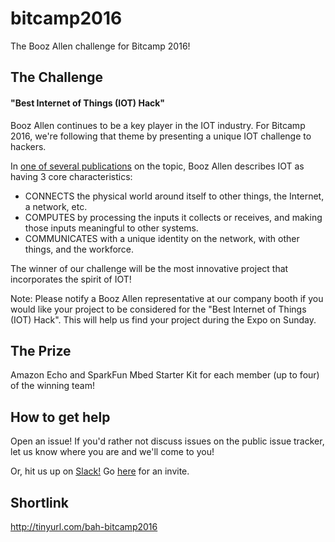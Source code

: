 # bitcamp2016
The Booz Allen challenge for Bitcamp 2016!

## The Challenge

#### "Best Internet of Things (IOT) Hack"

Booz Allen continues to be a key player in the IOT industry. For Bitcamp 2016, we're following that theme by presenting a unique IOT challenge to hackers. 

In [one of several publications](http://www.boozallen.com/content/dam/boozallen/documents/2014/12/Internet_of_Things.pdf) on the topic, Booz Allen describes IOT as having 3 core characteristics:

* CONNECTS the physical world around itself to other things, the Internet, a network, etc.
* COMPUTES by processing the inputs it collects or receives, and making those inputs meaningful to other systems.
* COMMUNICATES with a unique identity on the network, with other things, and the workforce.

The winner of our challenge will be the most innovative project that incorporates the spirit of IOT!

Note: Please notify a Booz Allen representative at our company booth if you would like your project to be considered for the "Best Internet of Things (IOT) Hack". This will help us find your project during the Expo on Sunday. 

## The Prize

Amazon Echo and SparkFun Mbed Starter Kit for each member (up to four) of the winning team!

## How to get help

Open an issue! If you'd rather not discuss issues on the public issue tracker, let us know where you are 
and we'll come to you!

Or, hit us up on [Slack!](bah-bitcamp-2016.slack.com) Go [here](https://bah-bitcamp-2016.herokuapp.com/) for an invite.

## Shortlink

http://tinyurl.com/bah-bitcamp2016
